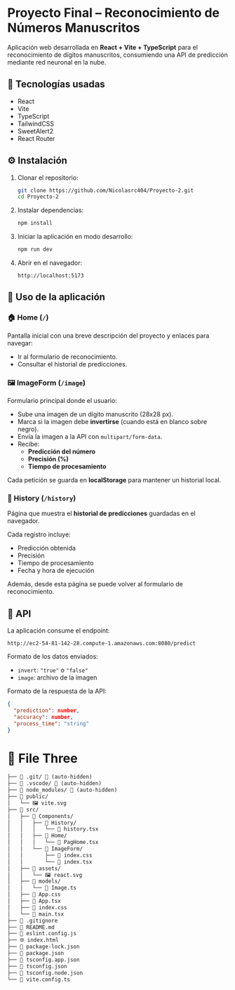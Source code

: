 # Proyecto Final – Reconocimiento de Números Manuscritos

Aplicación web desarrollada en **React + Vite + TypeScript** para el reconocimiento de dígitos manuscritos, consumiendo una API de predicción mediante red neuronal en la nube.

## 🚀 Tecnologías usadas

- React
- Vite
- TypeScript
- TailwindCSS
- SweetAlert2
- React Router

## ⚙️ Instalación

1. Clonar el repositorio:
    
    ```bash
    git clone https://github.com/Nicolasrc404/Proyecto-2.git
    cd Proyecto-2
    ```
    
2. Instalar dependencias:
    
    ```bash
    npm install
    ```
    
3. Iniciar la aplicación en modo desarrollo:
    
    ```bash
    npm run dev
    ```
    
4. Abrir en el navegador:
    
    ```
    http://localhost:5173
    
    ```
    

## 📌 Uso de la aplicación

### 🏠 Home (`/`)

Pantalla inicial con una breve descripción del proyecto y enlaces para navegar:

- Ir al formulario de reconocimiento.
- Consultar el historial de predicciones.

### 🖼️ ImageForm (`/image`)

Formulario principal donde el usuario:

- Sube una imagen de un dígito manuscrito (28x28 px).
- Marca si la imagen debe **invertirse** (cuando está en blanco sobre negro).
- Envía la imagen a la API con `multipart/form-data`.
- Recibe:
    - **Predicción del número**
    - **Precisión (%)**
    - **Tiempo de procesamiento**

Cada petición se guarda en **localStorage** para mantener un historial local.

### 📜 History (`/history`)

Página que muestra el **historial de predicciones** guardadas en el navegador.

Cada registro incluye:

- Predicción obtenida
- Precisión
- Tiempo de procesamiento
- Fecha y hora de ejecución

Además, desde esta página se puede volver al formulario de reconocimiento.

## 🔗 API

La aplicación consume el endpoint:

```
http://ec2-54-81-142-28.compute-1.amazonaws.com:8080/predict
```

Formato de los datos enviados:

- `invert`: `"true"` o `"false"`
- `image`: archivo de la imagen

Formato de la respuesta de la API:

```json
{
  "prediction": number,
  "accuracy": number,
  "process_time": "string"
}
```

# 🌳 File Three

```markdown
├── 📁 .git/ 🚫 (auto-hidden)
├── 📁 .vscode/ 🚫 (auto-hidden)
├── 📁 node_modules/ 🚫 (auto-hidden)
├── 📁 public/
│   └── 🖼️ vite.svg
├── 📁 src/
│   ├── 📁 Components/
│   │   ├── 📁 History/
│   │   │   └── 📄 history.tsx
│   │   ├── 📁 Home/
│   │   │   └── 📄 PagHome.tsx
│   │   └── 📁 ImageForm/
│   │       ├── 🎨 index.css
│   │       └── 📄 index.tsx
│   ├── 📁 assets/
│   │   └── 🖼️ react.svg
│   ├── 📁 models/
│   │   └── 📄 Image.ts
│   ├── 🎨 App.css
│   ├── 📄 App.tsx
│   ├── 🎨 index.css
│   └── 📄 main.tsx
├── 🚫 .gitignore
├── 📖 README.md
├── 📄 eslint.config.js
├── 🌐 index.html
├── 📄 package-lock.json
├── 📄 package.json
├── 📄 tsconfig.app.json
├── 📄 tsconfig.json
├── 📄 tsconfig.node.json
└── 📄 vite.config.ts
```